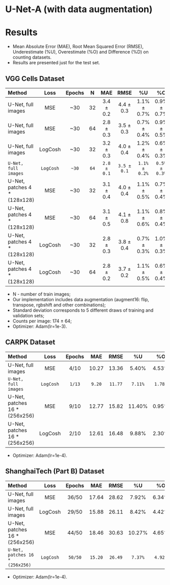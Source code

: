 # U-Net-A (with data augmentation)

# Results
* Mean Absolute Error (MAE), Root Mean Squared Error (RMSE), Underestimate (%U), Overestimate (%O) and Difference (%D) on counting datasets.
* Results are presented just for the test set.

## VGG Cells Dataset
| Method                        | Loss    | Epochs | N     | MAE       | RMSE       | %U          | %O          | %D          |
| :---                          | :---:   | :---:  | :---: | :---:     | :---:      | :---:       | :---:       | :---:       |
| U-Net, full images            | MSE     | ~30    | 32    | 3.4 ± 0.2 | 4.4 ± 0.3  | 1.1% ± 0.7% | 0.9% ± 0.7% | 2.0% ± 0.1% |
| U-Net, full images            | MSE     | ~30    | 64    | 2.8 ± 0.3 | 3.5 ± 0.3  | 0.7% ± 0.4% | 0.9% ± 0.5% | 1.6% ± 0.2% |
| U-Net, full images            | LogCosh | ~30    | 32    | 3.2 ± 0.3 | 4.0 ± 0.4  | 1.2% ± 0.4% | 0.6% ± 0.3% | 1.8% ± 0.2% |
|`U-Net, full images`           |`LogCosh`|`~30`   |`64`   |`2.8 ± 0.1`|`3.5 ± 0.1` |`1.1% ± 0.2%`|`0.5% ± 0.3%`|`1.6% ± 0.1%`|
| U-Net, patches 4 * (128x128)  | MSE     | ~30    | 32    | 3.1 ± 0.4 | 4.0 ± 0.4  | 1.1% ± 0.5% | 0.7% ± 0.4% | 1.8% ± 0.2% |
| U-Net, patches 4 * (128x128)  | MSE     | ~30    | 64    | 3.1 ± 0.5 | 4.1 ± 0.8  | 1.1% ± 0.6% | 0.8% ± 0.4% | 1.9% ± 0.3% |
| U-Net, patches 4 * (128x128)  | LogCosh | ~30    | 32    | 2.8 ± 0.3 | 3.8 ± 0.4  | 0.7% ± 0.3% | 1.0% ± 0.3% | 1.6% ± 0.2% |
| U-Net, patches 4 * (128x128)  | LogCosh | ~30    | 64    | 2.8 ± 0.2 | 3.7 ± 0.2  | 1.1% ± 0.5% | 0.6% ± 0.4% | 1.7% ± 0.1% |

* N - number of train images;
* Our implementation includes data augmentation (augment16: flip, transpose, rgbshift and other combinations);
* Standard deviation corresponds to 5 different draws of training and validation sets;
* Counts per image: 174 ± 64;
* Optimizer: Adam(lr=1e-3).

## CARPK Dataset
| Method                        | Loss    | Epochs | MAE   | RMSE   | %U     | %O     |  %D    |
| :---                          | :---:   | :---:  | :---: | :---:  | :---:  | :---:  | :---:  |
| U-Net, full images            | MSE     |  4/10  | 10.27 | 13.36  | 5.40%  | 4.53%  |  9.93% |
|`U-Net, full images`           |`LogCosh`| `1/13` | `9.20`|`11.77` |`7.11%` |`1.78%` | `8.89%`|
| U-Net, patches 16 * (256x256) | MSE     |  9/10  | 12.77 | 15.82  |11.40%  | 0.95%  | 12.35% |
| U-Net, patches 16 * (256x256) | LogCosh |  2/10  | 12.61 | 16.48  | 9.88%  | 2.30%  | 12.18% |

* Optimizer: Adam(lr=1e-4).

## ShanghaiTech (Part B) Dataset
| Method                         | Loss    | Epochs | MAE    | RMSE   | %U      | %O     |  %D     |
| :---                           | :---:   | :---:  | :---:  | :---:  | :---:   | :---:  | :---:   |
| U-Net, full images             | MSE     | 36/50  | 17.64  | 28.62  |  7.92%  | 6.34%  | 14.26%  |
| U-Net, full images             | LogCosh | 29/50  | 15.88  | 26.11  |  8.42%  | 4.42%  | 12.84%  |
| U-Net, patches 16 * (256x256)  | MSE     | 44/50  | 18.46  | 30.63  | 10.27%  | 4.65%  | 14.92%  |
|`U-Net, patches 16 * (256x256)` |`LogCosh`|`50/50` |`15.20` |`26.49` | `7.37%` |`4.92%` |`12.29%` |

* Optimizer: Adam(lr=1e-4).
